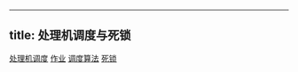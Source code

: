 
---
title: 处理机调度与死锁
---

<style>
hint {
  color: gray;  
}
em {
  color: rgb(249, 117, 131);
  font-style: normal;
}

@media (prefers-color-scheme: dark) {
  img.theme {
    filter: invert(1) hue-rotate(180deg);
  }
}
</style>

[处理机调度](/408/operating-system/处理机调度.md#:embed)
[作业](/408/operating-system/作业.md#:embed)
[调度算法](/408/operating-system/调度算法.md#:embed)
[死锁](/408/operating-system/死锁.md#:embed)
